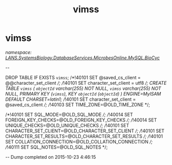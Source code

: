 ﻿---
title: vimss
---

# vimss
_namespace: [LANS.SystemsBiology.DatabaseServices.MicrobesOnline.MySQL.BioCyc](N-LANS.SystemsBiology.DatabaseServices.MicrobesOnline.MySQL.BioCyc.html)_

--
 
 DROP TABLE IF EXISTS `vimss`;
 /*!40101 SET @saved_cs_client = @@character_set_client */;
 /*!40101 SET character_set_client = utf8 */;
 CREATE TABLE `vimss` (
 `objectId` varchar(255) NOT NULL,
 `vimss` varchar(255) NOT NULL,
 PRIMARY KEY (`vimss`),
 KEY `objectId` (`objectId`)
 ) ENGINE=MyISAM DEFAULT CHARSET=latin1;
 /*!40101 SET character_set_client = @saved_cs_client */;
 /*!40103 SET TIME_ZONE=@OLD_TIME_ZONE */;
 
 /*!40101 SET SQL_MODE=@OLD_SQL_MODE */;
 /*!40014 SET FOREIGN_KEY_CHECKS=@OLD_FOREIGN_KEY_CHECKS */;
 /*!40014 SET UNIQUE_CHECKS=@OLD_UNIQUE_CHECKS */;
 /*!40101 SET CHARACTER_SET_CLIENT=@OLD_CHARACTER_SET_CLIENT */;
 /*!40101 SET CHARACTER_SET_RESULTS=@OLD_CHARACTER_SET_RESULTS */;
 /*!40101 SET COLLATION_CONNECTION=@OLD_COLLATION_CONNECTION */;
 /*!40111 SET SQL_NOTES=@OLD_SQL_NOTES */;
 
 -- Dump completed on 2015-10-23 4:46:15




